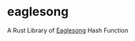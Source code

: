 # eaglesong

A Rust Library of [Eaglesong](https://github.com/nervosnetwork/rfcs/blob/master/rfcs/0010-eaglesong/0010-eaglesong.md) Hash Function
